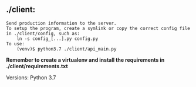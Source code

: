 ## ./client:

    Send production information to the server.
    To setup the program, create a symlink or copy the correct config file in ./client/config, such as:
        ln -s config_[...].py config.py
    To use:
        (venv)$ python3.7 ./client/api_main.py

__Remember to create a virtualenv and install the requirements in ./client/requirements.txt__


Versions:
Python 3.7
